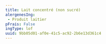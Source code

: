 ```yaml
---
title: Lait concentré (non sucré)
alergenesIng:
 - Produit laitier
pFrais: False
ingType: lof
uuid: 9bb05d01-af0e-41c5-ac92-2b6e13d361c4
---
```

